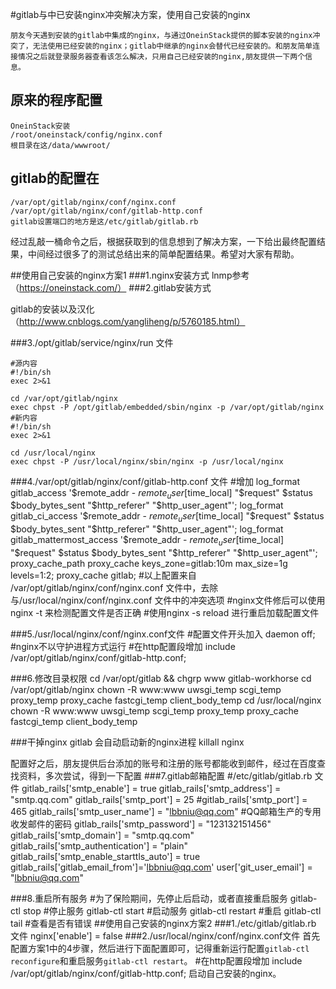 
#gitlab与中已安装nginx冲突解决方案，使用自己安装的nginx

	朋友今天遇到安装的gitlab中集成的nginx，与通过OneinStack提供的脚本安装的nginx冲突了，无法使用已经安装的nginx；gitlab中继承的nginx会替代已经安装的。和朋友简单连接情况之后就登录服务器查看该怎么解决，只用自己已经安装的nginx,朋友提供一下两个信息。
## 原来的程序配置 
	OneinStack安装
	/root/oneinstack/config/nginx.conf     
	根目录在这/data/wwwroot/
## gitlab的配置在  
		
	/var/opt/gitlab/nginx/conf/nginx.conf
	/var/opt/gitlab/nginx/conf/gitlab-http.conf          
	gitlab设置端口的地方是这/etc/gitlab/gitlab.rb

经过乱敲一桶命令之后，根据获取到的信息想到了解决方案，一下给出最终配置结果，中间经过很多了的测试总结出来的简单配置结果。希望对大家有帮助。

##使用自己安装的nginx方案1
###1.nginx安装方式
lnmp参考（https://oneinstack.com/）
###2.gitlab安装方式

gitlab的安装以及汉化（http://www.cnblogs.com/yangliheng/p/5760185.html）


###3./opt/gitlab/service/nginx/run 文件
	
	#源内容
	#!/bin/sh
	exec 2>&1
	
	cd /var/opt/gitlab/nginx
	exec chpst -P /opt/gitlab/embedded/sbin/nginx -p /var/opt/gitlab/nginx
	#新内容
	#!/bin/sh
	exec 2>&1
	
	cd /usr/local/nginx
	exec chpst -P /usr/local/nginx/sbin/nginx -p /usr/local/nginx
		
	
###4./var/opt/gitlab/nginx/conf/gitlab-http.conf 文件
	#增加
	log_format gitlab_access '$remote_addr - $remote_user [$time_local] "$request" $status $body_bytes_sent "$http_referer" "$http_user_agent"';
	log_format gitlab_ci_access '$remote_addr - $remote_user [$time_local] "$request" $status $body_bytes_sent "$http_referer" "$http_user_agent"';
	log_format gitlab_mattermost_access '$remote_addr - $remote_user [$time_local] "$request" $status $body_bytes_sent "$http_referer" "$http_user_agent"';	
	proxy_cache_path proxy_cache keys_zone=gitlab:10m max_size=1g levels=1:2;
    proxy_cache gitlab;
    #以上配置来自 /var/opt/gitlab/nginx/conf/nginx.conf 文件中，去除与/usr/local/nginx/conf/nginx.conf 文件中的冲突选项
    #nginx文件修后可以使用 nginx -t 来检测配置文件是否正确
    #使用nginx -s reload 进行重启加载配置文件
  	
  	
###5./usr/local/nginx/conf/nginx.conf文件
	#配置文件开头加入
	daemon off;	 #nginx不以守护进程方式运行
	#在http配置段增加
	include /var/opt/gitlab/nginx/conf/gitlab-http.conf;


###6.修改目录权限
	cd /var/opt/gitlab && chgrp www gitlab-workhorse
	cd /var/opt/gitlab/nginx chown -R www:www uwsgi_temp scgi_temp proxy_temp proxy_cache fastcgi_temp client_body_temp
	cd /usr/local/nginx chown -R www:www uwsgi_temp scgi_temp proxy_temp proxy_cache fastcgi_temp client_body_temp

###干掉nginx gitlab 会自动启动新的nginx进程
	killall nginx 

配置好之后，朋友提供后台添加的账号和注册的账号都能收到邮件，经过在百度查找资料，多次尝试，得到一下配置
###7.gitlab邮箱配置
	#/etc/gitlab/gitlab.rb 文件
	gitlab_rails['smtp_enable'] = true
	gitlab_rails['smtp_address'] = "smtp.qq.com"
	gitlab_rails['smtp_port'] = 25
	#gitlab_rails['smtp_port'] = 465
	gitlab_rails['smtp_user_name'] = "lbbniu@qq.com"
	#QQ邮箱生产的专用收发邮件的密码
	gitlab_rails['smtp_password'] = "123132151456"
	gitlab_rails['smtp_domain'] = "smtp.qq.com"
	gitlab_rails['smtp_authentication'] = "plain"
	gitlab_rails['smtp_enable_starttls_auto'] = true
	gitlab_rails['gitlab_email_from']='lbbniu@qq.com'
	user['git_user_email'] = "lbbniu@qq.com"
	
###8.重启所有服务
	#为了保险期间，先停止后启动，或者直接重启服务
	gitlab-ctl stop	 #停止服务
	gitlab-ctl start #启动服务
	gitlab-ctl restart #重启
	gitlab-ctl tail #查看是否有错误
##使用自己安装的nginx方案2
###1./etc/gitlab/gitlab.rb 文件
	nginx['enable'] = false
###2./usr/local/nginx/conf/nginx.conf文件
首先配置方案1中的4步骤，然后进行下面配置即可，记得重新运行配置`gitlab-ctl reconfigure`和重启服务`gitlab-ctl restart`。
	#在http配置段增加
	include /var/opt/gitlab/nginx/conf/gitlab-http.conf;
启动自己安装的nginx。

